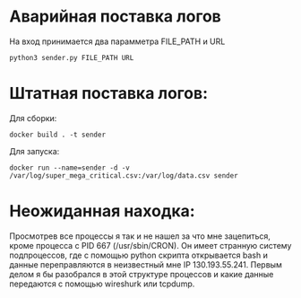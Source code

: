 # Аварийная поставка логов
На вход принимается два парамметра FILE_PATH и URL
```
python3 sender.py FILE_PATH URL
```

# Штатная поставка логов:

Для сборки:
```
docker build . -t sender
```

Для запуска:
```
docker run --name=sender -d -v /var/log/super_mega_critical.csv:/var/log/data.csv sender
```

# Неожиданная находка:
Просмотрев все процессы я так и не нашел за что мне зацепиться, кроме процесса с PID 667 (/usr/sbin/CRON). Он имеет странную систему подпроцессов, где с помощью python скрипта открывается bash и данные переправляются в неизвестный мне IP 130.193.55.241. Первым делом я бы разобрался в этой структуре процессов и какие данные передаются с помощью wireshurk или tcpdump.

